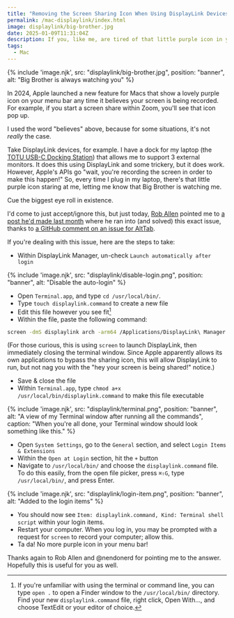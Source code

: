 ```yaml
---
title: "Removing the Screen Sharing Icon When Using DisplayLink Devices on Macs"
permalink: /mac-displaylink/index.html
image: displaylink/big-brother.jpg
date: 2025-01-09T11:31:04Z
description: If you, like me, are tired of that little purple icon in your menu bar.
tags: 
  - Mac
---
```


{% include 'image.njk',
  src: "displaylink/big-brother.jpg",
  position: "banner",
  alt: "Big Brother is always watching you"
%}

In 2024, Apple launched a new feature for Macs that show a lovely purple icon on your menu bar any time it believes your screen is being recorded. For example, if you start a screen share within Zoom, you'll see that icon pop up.

I used the word "believes" above, because for some situations, it's not *really* the case.

Take DisplayLink devices, for example. I have a dock for my laptop (the [TOTU USB-C Docking Station](https://amzn.to/4bSRgEn)) that allows me to support 3 external monitors. It does this using DisplayLink and some trickery, but it does work. However, Apple's APIs go "wait, you're recording the screen in order to make this happen!" So, every time I plug in my laptop, there's that little purple icon staring at me, letting me know that Big Brother is watching me.

Cue the biggest eye roll in existence.

I'd come to just accept/ignore this, but just today, [Rob Allen](https://akrabat.com/) pointed me to [a post he'd made last month](https://akrabat.com/running-displaylink-manager-on-mac-without-the-purple-icon/) where he ran into (and solved) this exact issue, thanks to [a GitHub comment on an issue for AltTab](https://github.com/lwouis/alt-tab-macos/issues/2606#issuecomment-2351026226).

If you're dealing with this issue, here are the steps to take:

- Within DisplayLink Manager, un-check `Launch automatically after login`

{% include 'image.njk',
  src: "displaylink/disable-login.png",
  position: "banner",
  alt: "Disable the auto-login"
%}

- Open `Terminal.app`, and type `cd /usr/local/bin/`.
- Type `touch displaylink.command` to create a new file
- Edit this file however you see fit[^1]
- Within the file, paste the following command:

```bash
screen -dmS displaylink arch -arm64 /Applications/DisplayLink\ Manager.app/Contents/MacOS/DisplayLinkUserAgent; killall Terminal
```

(For those curious, this is using `screen` to launch DisplayLink, then immediately closing the terminal window. Since Apple apparently allows its own applications to bypass the sharing icon, this will allow DisplayLink to run, but not nag you with the "hey your screen is being shared!" notice.)

- Save & close the file
- Within `Terminal.app`, type `chmod a+x /usr/local/bin/displaylink.command` to make this file executable

{% include 'image.njk',
  src: "displaylink/terminal.png",
  position: "banner",
  alt: "A view of my Terminal window after running all the commands",
  caption: "When you're all done, your Terminal window should look something like this."
%}

- Open `System Settings`, go to the `General` section, and select `Login Items & Extensions`
- Within the `Open at Login` section, hit the `+` button
- Navigate to `/usr/local/bin/` and choose the `displaylink.command` file. To do this easily, from the open file picker, press `⌘⇧G`, type `/usr/local/bin/`, and press Enter.

{% include 'image.njk',
  src: "displaylink/login-item.png",
  position: "banner",
  alt: "Added to the login items"
%}

- You should now see `Item: displaylink.command, Kind: Terminal shell script` within your login items.
- Restart your computer. When you log in, you may be prompted with a request for `screen` to record your computer; allow this.
- Ta da! No more purple icon in your menu bar!

Thanks again to Rob Allen and @nendonerd for pointing me to the answer. Hopefully this is useful for you as well.

[^1]: If you're unfamiliar with using the terminal or command line, you can type `open .` to open a Finder window to the `/usr/local/bin/` directory. Find your new `displaylink.command` file, right click, Open With..., and choose TextEdit or your editor of choice.
